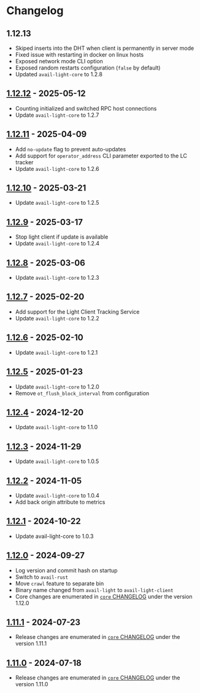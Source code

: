 # Changelog

## 1.12.13

- Skiped inserts into the DHT when client is permanently in server mode
- Fixed issue with restarting in docker on linux hosts
- Exposed network mode CLI option
- Exposed random restarts configuration (`false` by default)
- Updated `avail-light-core` to 1.2.8

## [1.12.12](https://github.com/availproject/avail-light/releases/tag/avail-light-client-v1.12.12) - 2025-05-12

- Counting initialized and switched RPC host connections
- Update `avail-light-core` to 1.2.7

## [1.12.11](https://github.com/availproject/avail-light/releases/tag/avail-light-client-v1.12.11) - 2025-04-09

- Add `no-update` flag to prevent auto-updates
- Add support for `operator_address` CLI parameter exported to the LC tracker
- Update `avail-light-core` to 1.2.6

## [1.12.10](https://github.com/availproject/avail-light/releases/tag/avail-light-client-v1.12.10) - 2025-03-21

- Update `avail-light-core` to 1.2.5

## [1.12.9](https://github.com/availproject/avail-light/releases/tag/avail-light-client-v1.12.9) - 2025-03-17

- Stop light client if update is available
- Update `avail-light-core` to 1.2.4

## [1.12.8](https://github.com/availproject/avail-light/releases/tag/avail-light-client-v1.12.8) - 2025-03-06

- Update `avail-light-core` to 1.2.3

## [1.12.7](https://github.com/availproject/avail-light/releases/tag/avail-light-client-v1.12.7) - 2025-02-20

- Add support for the Light Client Tracking Service
- Update `avail-light-core` to 1.2.2

## [1.12.6](https://github.com/availproject/avail-light/releases/tag/avail-light-client-v1.12.6) - 2025-02-10

- Update `avail-light-core` to 1.2.1

## [1.12.5](https://github.com/availproject/avail-light/releases/tag/avail-light-client-v1.12.5) - 2025-01-23

- Update `avail-light-core` to 1.2.0
- Remove `ot_flush_block_interval` from configuration

## [1.12.4](https://github.com/availproject/avail-light/releases/tag/avail-light-client-v1.12.4) - 2024-12-20

- Update `avail-light-core` to 1.1.0

## [1.12.3](https://github.com/availproject/avail-light/releases/tag/avail-light-client-v1.12.3) - 2024-11-29

- Update `avail-light-core` to 1.0.5

## [1.12.2](https://github.com/availproject/avail-light/releases/tag/avail-light-client-v1.12.2) - 2024-11-05

- Update `avail-light-core` to 1.0.4
- Add back origin attribute to metrics

## [1.12.1](https://github.com/availproject/avail-light/releases/tag/avail-light-client-v1.12.1) - 2024-10-22

- Update avail-light-core to 1.0.3

## [1.12.0](https://github.com/availproject/avail-light/releases/tag/avail-light-client-v1.12.0) - 2024-09-27

- Log version and commit hash on startup
- Switch to `avail-rust`
- Move `crawl` feature to separate bin
- Binary name changed from `avail-light` to `avail-light-client`
- Core changes are enumerated in [`core` CHANGELOG](../core/CHANGELOG.md) under the version 1.12.0

## [1.11.1](https://github.com/availproject/avail-light/releases/tag/avail-light-client-v1.11.1) - 2024-07-23

- Release changes are enumerated in [`core` CHANGELOG](../core/CHANGELOG.md) under the version 1.11.1

## [1.11.0](https://github.com/availproject/avail-light/releases/tag/avail-light-client-v1.11.0) - 2024-07-18

- Release changes are enumerated in [`core` CHANGELOG](../core/CHANGELOG.md) under the version 1.11.0

